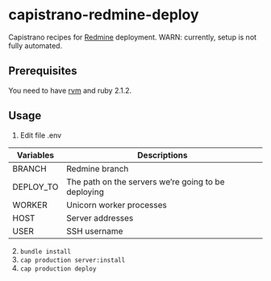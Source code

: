 # capistrano-redmine-deploy

Capistrano recipes for [Redmine](http://redmine.org) deployment. 
WARN: currently, setup is not fully automated.

## Prerequisites

You need to have [rvm](http://rvm.io/) and ruby 2.1.2.

## Usage

1. Edit file .env

| Variables           | Descriptions                                         |
|---------------------|------------------------------------------------------|
| BRANCH              | Redmine branch                                       |
| DEPLOY_TO           | The path on the servers we’re going to be deploying  |
| WORKER              | Unicorn worker processes                             |
| HOST                | Server addresses                                     |
| USER                | SSH username                                         |

2. `bundle install`
3. `cap production server:install`
4. `cap production deploy`
